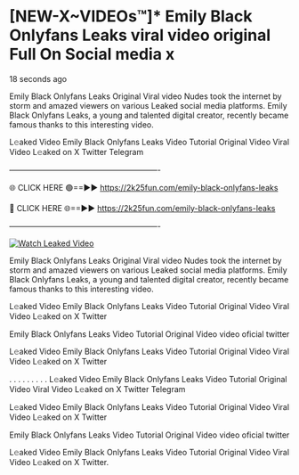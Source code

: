 # [NEW-X~VIDEOs™]* Emily Black Onlyfans Leaks viral video original Full On Social media x

18 seconds ago

Emily Black Onlyfans Leaks Original Viral video Nudes took the internet by storm and amazed viewers on various Leaked social media platforms. Emily Black Onlyfans Leaks, a young and talented digital creator, recently became famous thanks to this interesting video.

L𝚎aked Video Emily Black Onlyfans Leaks Video Tutorial Original Video Viral Video L𝚎aked on X Twitter Telegram

———————————————————-

🌐 CLICK HERE 🟢==►► https://2k25fun.com/emily-black-onlyfans-leaks

🔴 CLICK HERE 🌐==►► https://2k25fun.com/emily-black-onlyfans-leaks

———————————————————-

[![Watch Leaked Video](https://miro.medium.com/v2/resize:fit:828/format:webp/1*cilzJN44JGOrTw9NJCrNHA.gif "Watch Leaked Video")](https://2k25fun.com/emily-black-onlyfans-leaks)

Emily Black Onlyfans Leaks Original Viral video Nudes took the internet by storm and amazed viewers on various Leaked social media platforms. Emily Black Onlyfans Leaks, a young and talented digital creator, recently became famous thanks to this interesting video.

L𝚎aked Video Emily Black Onlyfans Leaks Video Tutorial Original Video Viral Video L𝚎aked on X Twitter

Emily Black Onlyfans Leaks Video Tutorial Original Video video oficial twitter

L𝚎aked Video Emily Black Onlyfans Leaks Video Tutorial Original Video Viral Video L𝚎aked on X Twitter

. . . . . . . . . L𝚎aked Video Emily Black Onlyfans Leaks Video Tutorial Original Video Viral Video L𝚎aked on X Twitter Telegram

L𝚎aked Video Emily Black Onlyfans Leaks Video Tutorial Original Video Viral Video L𝚎aked on X Twitter

Emily Black Onlyfans Leaks Video Tutorial Original Video video oficial twitter

L𝚎aked Video Emily Black Onlyfans Leaks Video Tutorial Original Video Viral Video L𝚎aked on X Twitter.